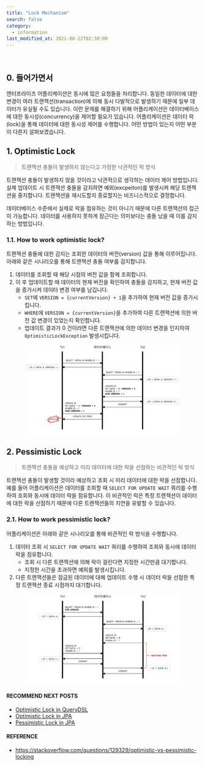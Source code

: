 ```yaml
---
title: "Lock Mechanism"
search: false
category:
  - information
last_modified_at: 2021-08-22T02:30:00
---
```


<br/>

## 0. 들어가면서

엔터프라이즈 어플리케이션은 동시에 많은 요청들을 처리합니다. 
동일한 데이터에 대한 변경이 여러 트랜잭션(transaction)에 의해 동시 다발적으로 발생하기 때문에 일부 데이터가 유실될 수도 있습니다. 
이런 문제를 해결하기 위해 어플리케이션은 데이터베이스에 대한 동시성(concurrency)을 제어할 필요가 있습니다. 
어플리케이션은 데이터 락(lock)을 통해 데이터에 대한 동시성 제어를 수행합니다. 
어떤 방법이 있는지 어떤 부분이 다른지 살펴보겠습니다. 

## 1. Optimistic Lock 

> 트랜잭션 충돌이 발생하지 않는다고 가정한 낙관적인 락 방식

트랜잭션 충돌이 발생하지 않을 것이라고 낙관적으로 생각하는 데이터 제어 방법입니다. 
실제 업데이트 시 트랜잭션 충돌을 감지하면 예외(excpeiton)를 발생시켜 해당 트랜잭션을 중지합니다. 
트랜잭션을 재시도할지 종료할지는 비즈니스적으로 결정합니다. 

데이터베이스 수준에서 실제로 락을 점유하는 것이 아니기 때문에 다른 트랜잭션의 접근이 가능합니다. 
데이터를 사용하지 못하게 잠근다는 의미보다는 충돌 났을 때 이를 감지하는 방법입니다.

### 1.1. How to work optimistic lock?

트랜잭션 충돌에 대한 감지는 조회한 데이터의 버전(version) 값을 통해 이루어집니다. 
아래와 같은 시나리오를 통해 트랜잭션 충돌 여부를 감지합니다. 

1. 데이터를 조회할 때 해당 시점의 버전 값을 함께 조회합니다.
1. 이 후 업데이트할 때 데이터의 현재 버전을 확인하여 충돌을 감지하고, 현재 버전 값을 증가시켜 데이터 변경 여부를 남깁니다. 
    * `SET`에 `VERSION = {currentVersion} + 1`을 추가하여 현재 버전 값을 증가시킵니다.
    * `WHERE`에 `VERSION = {currentVersion}`을 추가하여 다른 트랜잭션에 의한 버전 값 변경이 있었는지 확인합니다.
    * 업데이트 결과가 0 건이라면 다른 트랜잭션에 의한 데이터 변경을 인지하여 `OptimisticLockException` 발생시킵니다.

<p align="center">
    <img src="/images/application-lock-mechanism-1.JPG" width="80%" class="image__border">
</p>

## 2. Pessimistic Lock

> 트랜잭션 충돌을 예상하고 미리 데이터에 대한 락을 선점하는 비관적인 락 방식

트랜잭션 충돌이 발생할 것이라 예상하고 조회 시 미리 데이터에 대한 락을 선점합니다. 
예를 들어 어플리케이션은 데이터를 조회할 때 `SELECT FOR UPDATE WAIT` 쿼리를 수행하여 조회와 동시에 데이터 락을 점유합니다. 
이 비관적인 락은 특정 트랜잭션이 데이터에 대한 락을 선점하기 때문에 다른 트랜잭션들의 지연을 유발할 수 있습니다.

### 2.1. How to work pessimistic lock?

어플리케이션은 아래와 같은 시나리오를 통해 비관적인 락 방식을 수행합니다.

1. 데이터 조회 시 `SELECT FOR UPDATE WAIT` 쿼리를 수행하여 조회와 동시에 데이터 락을 점유합니다.
    * 조회 시 다른 트랜잭션에 의해 락이 걸린다면 지정한 시간만큼 대기합니다.
    * 지정한 시간을 초과하면 예외를 발생시킵니다.
1. 다른 트랜잭션들은 잠금된 데이터에 대해 업데이트 수행 시 데이터 락을 선점한 특정 트랜잭션 종료 시점까지 대기합니다.

<p align="center">
    <img src="/images/application-lock-mechanism-2.JPG" width="80%" class="image__border">
</p>

#### RECOMMEND NEXT POSTS

* [Optimistic Lock in QueryDSL][optimistic-lock-in-query-dsl-link]
* [Optimistic Lock in JPA][jpa-optimistic-lock-link]
* [Pessimistic Lock in JPA][jpa-pessimitic-lock-link]

#### REFERENCE

* <https://stackoverflow.com/questions/129329/optimistic-vs-pessimistic-locking>

[jpa-optimistic-lock-link]: https://junhyunny.github.io/spring-boot/jpa/junit/jpa-optimistic-lock/
[jpa-pessimitic-lock-link]: https://junhyunny.github.io/spring-boot/jpa/junit/jpa-pessimitic-lock/
[optimistic-lock-in-query-dsl-link]: https://junhyunny.github.io/java/spring-boot/query-dsl/jpa/optimistic-lock-in-query-dsl/